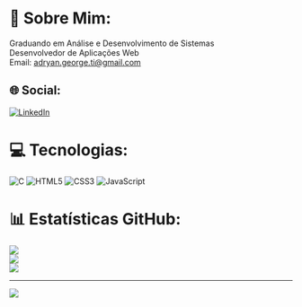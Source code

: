 # 💫 Sobre Mim:
Graduando em Análise e Desenvolvimento de Sistemas<br>Desenvolvedor de Aplicações Web<br>Email: adryan.george.ti@gmail.com<br>


## 🌐 Social:
[![LinkedIn](https://img.shields.io/badge/LinkedIn-%230077B5.svg?logo=linkedin&logoColor=white)](https://linkedin.com/in/https://www.linkedin.com/in/adryan-melo-62831b300/) 

# 💻 Tecnologias:
![C](https://img.shields.io/badge/c-%2300599C.svg?style=for-the-badge&logo=c&logoColor=white) ![HTML5](https://img.shields.io/badge/html5-%23E34F26.svg?style=for-the-badge&logo=html5&logoColor=white) ![CSS3](https://img.shields.io/badge/css3-%231572B6.svg?style=for-the-badge&logo=css3&logoColor=white) ![JavaScript](https://img.shields.io/badge/javascript-%23323330.svg?style=for-the-badge&logo=javascript&logoColor=%23F7DF1E)
# 📊 Estatísticas GitHub:
![](https://github-readme-stats.vercel.app/api?username=Adryan-meloo&theme=onedark&hide_border=false&include_all_commits=false&count_private=false)<br/>
![](https://github-readme-streak-stats.herokuapp.com/?user=Adryan-meloo&theme=onedark&hide_border=false)<br/>
![](https://github-readme-stats.vercel.app/api/top-langs/?username=Adryan-meloo&theme=onedark&hide_border=false&include_all_commits=false&count_private=false&layout=compact)

---
[![](https://visitcount.itsvg.in/api?id=Adryan-meloo&icon=0&color=0)](https://visitcount.itsvg.in)

<!-- Proudly created with GPRM ( https://gprm.itsvg.in ) -->
